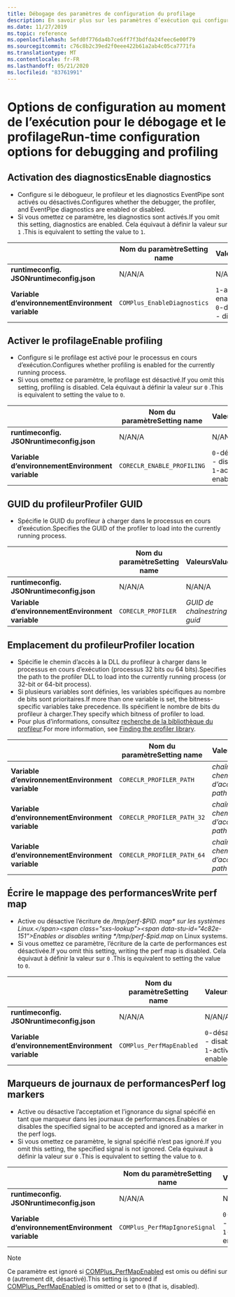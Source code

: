 ```yaml
---
title: Débogage des paramètres de configuration du profilage
description: En savoir plus sur les paramètres d’exécution qui configurent le débogage et le profilage pour les applications .NET Core.
ms.date: 11/27/2019
ms.topic: reference
ms.openlocfilehash: 5efd0f776da4b7ce6ff7f3bdfda24feec6e00f79
ms.sourcegitcommit: c76c8b2c39ed2f0eee422b61a2ab4c05ca7771fa
ms.translationtype: MT
ms.contentlocale: fr-FR
ms.lasthandoff: 05/21/2020
ms.locfileid: "83761991"
---
```

# <a name="run-time-configuration-options-for-debugging-and-profiling"></a><span data-ttu-id="4c82e-103">Options de configuration au moment de l’exécution pour le débogage et le profilage</span><span class="sxs-lookup"><span data-stu-id="4c82e-103">Run-time configuration options for debugging and profiling</span></span>

## <a name="enable-diagnostics"></a><span data-ttu-id="4c82e-104">Activation des diagnostics</span><span class="sxs-lookup"><span data-stu-id="4c82e-104">Enable diagnostics</span></span>

- <span data-ttu-id="4c82e-105">Configure si le débogueur, le profileur et les diagnostics EventPipe sont activés ou désactivés.</span><span class="sxs-lookup"><span data-stu-id="4c82e-105">Configures whether the debugger, the profiler, and EventPipe diagnostics are enabled or disabled.</span></span>
- <span data-ttu-id="4c82e-106">Si vous omettez ce paramètre, les diagnostics sont activés.</span><span class="sxs-lookup"><span data-stu-id="4c82e-106">If you omit this setting, diagnostics are enabled.</span></span> <span data-ttu-id="4c82e-107">Cela équivaut à définir la valeur sur `1` .</span><span class="sxs-lookup"><span data-stu-id="4c82e-107">This is equivalent to setting the value to `1`.</span></span>

| | <span data-ttu-id="4c82e-108">Nom du paramètre</span><span class="sxs-lookup"><span data-stu-id="4c82e-108">Setting name</span></span> | <span data-ttu-id="4c82e-109">Valeurs</span><span class="sxs-lookup"><span data-stu-id="4c82e-109">Values</span></span> |
| - | - | - |
| <span data-ttu-id="4c82e-110">**runtimeconfig. JSON**</span><span class="sxs-lookup"><span data-stu-id="4c82e-110">**runtimeconfig.json**</span></span> | <span data-ttu-id="4c82e-111">N/A</span><span class="sxs-lookup"><span data-stu-id="4c82e-111">N/A</span></span> | <span data-ttu-id="4c82e-112">N/A</span><span class="sxs-lookup"><span data-stu-id="4c82e-112">N/A</span></span> |
| <span data-ttu-id="4c82e-113">**Variable d’environnement**</span><span class="sxs-lookup"><span data-stu-id="4c82e-113">**Environment variable**</span></span> | `COMPlus_EnableDiagnostics` | <span data-ttu-id="4c82e-114">`1`-activé</span><span class="sxs-lookup"><span data-stu-id="4c82e-114">`1` - enabled</span></span><br/><span data-ttu-id="4c82e-115">`0`-désactivé</span><span class="sxs-lookup"><span data-stu-id="4c82e-115">`0` - disabled</span></span> |

## <a name="enable-profiling"></a><span data-ttu-id="4c82e-116">Activer le profilage</span><span class="sxs-lookup"><span data-stu-id="4c82e-116">Enable profiling</span></span>

- <span data-ttu-id="4c82e-117">Configure si le profilage est activé pour le processus en cours d’exécution.</span><span class="sxs-lookup"><span data-stu-id="4c82e-117">Configures whether profiling is enabled for the currently running process.</span></span>
- <span data-ttu-id="4c82e-118">Si vous omettez ce paramètre, le profilage est désactivé.</span><span class="sxs-lookup"><span data-stu-id="4c82e-118">If you omit this setting, profiling is disabled.</span></span> <span data-ttu-id="4c82e-119">Cela équivaut à définir la valeur sur `0` .</span><span class="sxs-lookup"><span data-stu-id="4c82e-119">This is equivalent to setting the value to `0`.</span></span>

| | <span data-ttu-id="4c82e-120">Nom du paramètre</span><span class="sxs-lookup"><span data-stu-id="4c82e-120">Setting name</span></span> | <span data-ttu-id="4c82e-121">Valeurs</span><span class="sxs-lookup"><span data-stu-id="4c82e-121">Values</span></span> |
| - | - | - |
| <span data-ttu-id="4c82e-122">**runtimeconfig. JSON**</span><span class="sxs-lookup"><span data-stu-id="4c82e-122">**runtimeconfig.json**</span></span> | <span data-ttu-id="4c82e-123">N/A</span><span class="sxs-lookup"><span data-stu-id="4c82e-123">N/A</span></span> | <span data-ttu-id="4c82e-124">N/A</span><span class="sxs-lookup"><span data-stu-id="4c82e-124">N/A</span></span> |
| <span data-ttu-id="4c82e-125">**Variable d’environnement**</span><span class="sxs-lookup"><span data-stu-id="4c82e-125">**Environment variable**</span></span> | `CORECLR_ENABLE_PROFILING` | <span data-ttu-id="4c82e-126">`0`-désactivé</span><span class="sxs-lookup"><span data-stu-id="4c82e-126">`0` - disabled</span></span><br/><span data-ttu-id="4c82e-127">`1`-activé</span><span class="sxs-lookup"><span data-stu-id="4c82e-127">`1` - enabled</span></span> |

## <a name="profiler-guid"></a><span data-ttu-id="4c82e-128">GUID du profileur</span><span class="sxs-lookup"><span data-stu-id="4c82e-128">Profiler GUID</span></span>

- <span data-ttu-id="4c82e-129">Spécifie le GUID du profileur à charger dans le processus en cours d’exécution.</span><span class="sxs-lookup"><span data-stu-id="4c82e-129">Specifies the GUID of the profiler to load into the currently running process.</span></span>

| | <span data-ttu-id="4c82e-130">Nom du paramètre</span><span class="sxs-lookup"><span data-stu-id="4c82e-130">Setting name</span></span> | <span data-ttu-id="4c82e-131">Valeurs</span><span class="sxs-lookup"><span data-stu-id="4c82e-131">Values</span></span> |
| - | - | - |
| <span data-ttu-id="4c82e-132">**runtimeconfig. JSON**</span><span class="sxs-lookup"><span data-stu-id="4c82e-132">**runtimeconfig.json**</span></span> | <span data-ttu-id="4c82e-133">N/A</span><span class="sxs-lookup"><span data-stu-id="4c82e-133">N/A</span></span> | <span data-ttu-id="4c82e-134">N/A</span><span class="sxs-lookup"><span data-stu-id="4c82e-134">N/A</span></span> |
| <span data-ttu-id="4c82e-135">**Variable d’environnement**</span><span class="sxs-lookup"><span data-stu-id="4c82e-135">**Environment variable**</span></span> | `CORECLR_PROFILER` | <span data-ttu-id="4c82e-136">*GUID de chaîne*</span><span class="sxs-lookup"><span data-stu-id="4c82e-136">*string-guid*</span></span> |

## <a name="profiler-location"></a><span data-ttu-id="4c82e-137">Emplacement du profileur</span><span class="sxs-lookup"><span data-stu-id="4c82e-137">Profiler location</span></span>

- <span data-ttu-id="4c82e-138">Spécifie le chemin d’accès à la DLL du profileur à charger dans le processus en cours d’exécution (processus 32 bits ou 64 bits).</span><span class="sxs-lookup"><span data-stu-id="4c82e-138">Specifies the path to the profiler DLL to load into the currently running process (or 32-bit or 64-bit process).</span></span>
- <span data-ttu-id="4c82e-139">Si plusieurs variables sont définies, les variables spécifiques au nombre de bits sont prioritaires.</span><span class="sxs-lookup"><span data-stu-id="4c82e-139">If more than one variable is set, the bitness-specific variables take precedence.</span></span> <span data-ttu-id="4c82e-140">Ils spécifient le nombre de bits du profileur à charger.</span><span class="sxs-lookup"><span data-stu-id="4c82e-140">They specify which bitness of profiler to load.</span></span>
- <span data-ttu-id="4c82e-141">Pour plus d’informations, consultez [recherche de la bibliothèque du profileur](https://github.com/dotnet/runtime/blob/master/docs/design/coreclr/profiling/Profiler%20Loading.md).</span><span class="sxs-lookup"><span data-stu-id="4c82e-141">For more information, see [Finding the profiler library](https://github.com/dotnet/runtime/blob/master/docs/design/coreclr/profiling/Profiler%20Loading.md).</span></span>

| | <span data-ttu-id="4c82e-142">Nom du paramètre</span><span class="sxs-lookup"><span data-stu-id="4c82e-142">Setting name</span></span> | <span data-ttu-id="4c82e-143">Valeurs</span><span class="sxs-lookup"><span data-stu-id="4c82e-143">Values</span></span> |
| - | - | - |
| <span data-ttu-id="4c82e-144">**Variable d’environnement**</span><span class="sxs-lookup"><span data-stu-id="4c82e-144">**Environment variable**</span></span> | `CORECLR_PROFILER_PATH` | <span data-ttu-id="4c82e-145">*chaîne-chemin d’accès*</span><span class="sxs-lookup"><span data-stu-id="4c82e-145">*string-path*</span></span> |
| <span data-ttu-id="4c82e-146">**Variable d’environnement**</span><span class="sxs-lookup"><span data-stu-id="4c82e-146">**Environment variable**</span></span> | `CORECLR_PROFILER_PATH_32` | <span data-ttu-id="4c82e-147">*chaîne-chemin d’accès*</span><span class="sxs-lookup"><span data-stu-id="4c82e-147">*string-path*</span></span> |
| <span data-ttu-id="4c82e-148">**Variable d’environnement**</span><span class="sxs-lookup"><span data-stu-id="4c82e-148">**Environment variable**</span></span> | `CORECLR_PROFILER_PATH_64` | <span data-ttu-id="4c82e-149">*chaîne-chemin d’accès*</span><span class="sxs-lookup"><span data-stu-id="4c82e-149">*string-path*</span></span> |

## <a name="write-perf-map"></a><span data-ttu-id="4c82e-150">Écrire le mappage des performances</span><span class="sxs-lookup"><span data-stu-id="4c82e-150">Write perf map</span></span>

- <span data-ttu-id="4c82e-151">Active ou désactive l’écriture de */tmp/perf-$PID. map* sur les systèmes Linux.</span><span class="sxs-lookup"><span data-stu-id="4c82e-151">Enables or disables writing */tmp/perf-$pid.map* on Linux systems.</span></span>
- <span data-ttu-id="4c82e-152">Si vous omettez ce paramètre, l’écriture de la carte de performances est désactivée.</span><span class="sxs-lookup"><span data-stu-id="4c82e-152">If you omit this setting, writing the perf map is disabled.</span></span> <span data-ttu-id="4c82e-153">Cela équivaut à définir la valeur sur `0` .</span><span class="sxs-lookup"><span data-stu-id="4c82e-153">This is equivalent to setting the value to `0`.</span></span>

| | <span data-ttu-id="4c82e-154">Nom du paramètre</span><span class="sxs-lookup"><span data-stu-id="4c82e-154">Setting name</span></span> | <span data-ttu-id="4c82e-155">Valeurs</span><span class="sxs-lookup"><span data-stu-id="4c82e-155">Values</span></span> |
| - | - | - |
| <span data-ttu-id="4c82e-156">**runtimeconfig. JSON**</span><span class="sxs-lookup"><span data-stu-id="4c82e-156">**runtimeconfig.json**</span></span> | <span data-ttu-id="4c82e-157">N/A</span><span class="sxs-lookup"><span data-stu-id="4c82e-157">N/A</span></span> | <span data-ttu-id="4c82e-158">N/A</span><span class="sxs-lookup"><span data-stu-id="4c82e-158">N/A</span></span> |
| <span data-ttu-id="4c82e-159">**Variable d’environnement**</span><span class="sxs-lookup"><span data-stu-id="4c82e-159">**Environment variable**</span></span> | `COMPlus_PerfMapEnabled` | <span data-ttu-id="4c82e-160">`0`-désactivé</span><span class="sxs-lookup"><span data-stu-id="4c82e-160">`0` - disabled</span></span><br/><span data-ttu-id="4c82e-161">`1`-activé</span><span class="sxs-lookup"><span data-stu-id="4c82e-161">`1` - enabled</span></span> |

## <a name="perf-log-markers"></a><span data-ttu-id="4c82e-162">Marqueurs de journaux de performances</span><span class="sxs-lookup"><span data-stu-id="4c82e-162">Perf log markers</span></span>

- <span data-ttu-id="4c82e-163">Active ou désactive l’acceptation et l’ignorance du signal spécifié en tant que marqueur dans les journaux de performances.</span><span class="sxs-lookup"><span data-stu-id="4c82e-163">Enables or disables the specified signal to be accepted and ignored as a marker in the perf logs.</span></span>
- <span data-ttu-id="4c82e-164">Si vous omettez ce paramètre, le signal spécifié n’est pas ignoré.</span><span class="sxs-lookup"><span data-stu-id="4c82e-164">If you omit this setting, the specified signal is not ignored.</span></span> <span data-ttu-id="4c82e-165">Cela équivaut à définir la valeur sur `0` .</span><span class="sxs-lookup"><span data-stu-id="4c82e-165">This is equivalent to setting the value to `0`.</span></span>

| | <span data-ttu-id="4c82e-166">Nom du paramètre</span><span class="sxs-lookup"><span data-stu-id="4c82e-166">Setting name</span></span> | <span data-ttu-id="4c82e-167">Valeurs</span><span class="sxs-lookup"><span data-stu-id="4c82e-167">Values</span></span> |
| - | - | - |
| <span data-ttu-id="4c82e-168">**runtimeconfig. JSON**</span><span class="sxs-lookup"><span data-stu-id="4c82e-168">**runtimeconfig.json**</span></span> | <span data-ttu-id="4c82e-169">N/A</span><span class="sxs-lookup"><span data-stu-id="4c82e-169">N/A</span></span> | <span data-ttu-id="4c82e-170">N/A</span><span class="sxs-lookup"><span data-stu-id="4c82e-170">N/A</span></span> |
| <span data-ttu-id="4c82e-171">**Variable d’environnement**</span><span class="sxs-lookup"><span data-stu-id="4c82e-171">**Environment variable**</span></span> | `COMPlus_PerfMapIgnoreSignal` | <span data-ttu-id="4c82e-172">`0`-désactivé</span><span class="sxs-lookup"><span data-stu-id="4c82e-172">`0` - disabled</span></span><br/><span data-ttu-id="4c82e-173">`1`-activé</span><span class="sxs-lookup"><span data-stu-id="4c82e-173">`1` - enabled</span></span> |

> [!NOTE]
> <span data-ttu-id="4c82e-174">Ce paramètre est ignoré si [COMPlus_PerfMapEnabled](#write-perf-map) est omis ou défini sur `0` (autrement dit, désactivé).</span><span class="sxs-lookup"><span data-stu-id="4c82e-174">This setting is ignored if [COMPlus_PerfMapEnabled](#write-perf-map) is omitted or set to `0` (that is, disabled).</span></span>
